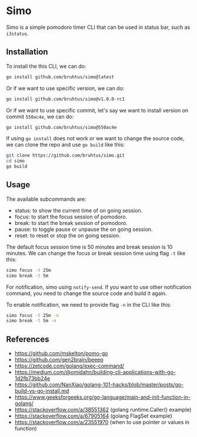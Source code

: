 # Simo

Simo is a simple pomodoro timer CLI that can be used in status bar,
such as `i3status`.

## Installation

To install the this CLI, we can do:
```sh
go install github.com/bruhtus/simo@latest
```

Or if we want to use specific version, we can do:
```sh
go install github.com/bruhtus/simo@v1.0.0-rc1
```

Or if we want to use specific commit, let's say we want to
install version on commit `550ac4e`, we can do:
```sh
go install github.com/bruhtus/simo@550ac4e
```

If using `go install` does not work or we want to change the source code, we
can clone the repo and use `go build` like this:
```sh
git clone https://github.com/bruhtus/simo.git
cd simo
go build
```

## Usage

The available subcommands are:
- status: to show the current time of on going session.
- focus: to start the focus session of pomodoro.
- break: to start the break session of pomodoro.
- pause: to toggle pause or unpause the on going session.
- reset: to reset or stop the on going session.

The default focus session time is 50 minutes and break session is 10 minutes.
We can change the focus or break session time using flag `-t` like this:
```sh
simo focus -t 25m
simo break -t 5m
```

For notification, simo using `notify-send`. If you want to use other
notification command, you need to change the source code and build it again.

To enable notification, we need to provide flag `-n` in the CLI like this:
```sh
simo focus -t 25m -n
simo break -t 5m -n
```

## References

- https://github.com/mskelton/pomo-go
- https://github.com/gen2brain/beeep
- https://zetcode.com/golang/exec-command/
- https://medium.com/@omidahn/building-cli-applications-with-go-1d2fb73bb24e
- https://github.com/NanXiao/golang-101-hacks/blob/master/posts/go-build-vs-go-install.md
- https://www.geeksforgeeks.org/go-language/main-and-init-function-in-golang/
- https://stackoverflow.com/a/38551362 (golang runtime.Caller() example)
- https://stackoverflow.com/a/67905164 (golang FlagSet example)
- https://stackoverflow.com/a/23551970 (when to use pointer or values in function)
